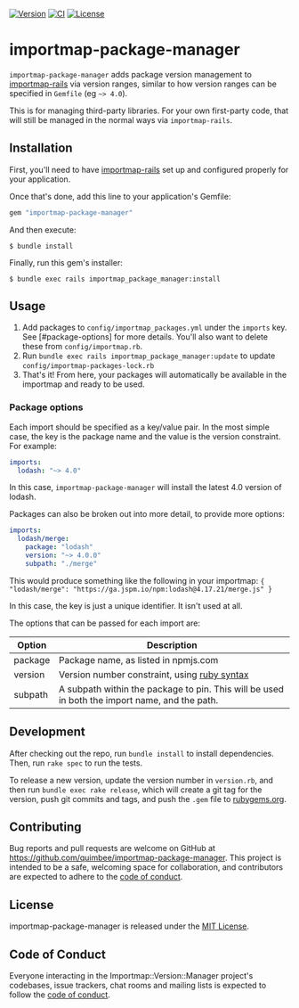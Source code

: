 [![Version][rubygems_badge]][rubygems]
[![CI][ci_badge]][ci]
[![License][license_badge]][license]


# importmap-package-manager

`importmap-package-manager` adds package version management to [importmap-rails](https://github.com/rails/importmap-rails) via version ranges, similar to how version ranges can be specified in `Gemfile` (eg `~> 4.0`).

This is for managing third-party libraries. For your own first-party code, that will still be managed in the normal ways via `importmap-rails`.

## Installation

First, you'll need to have [importmap-rails](https://github.com/rails/importmap-rails) set up and configured properly for your application.

Once that's done, add this line to your application's Gemfile:

```ruby
gem "importmap-package-manager"
```

And then execute:

    $ bundle install

Finally, run this gem's installer:

    $ bundle exec rails importmap_package_manager:install

## Usage

1. Add packages to `config/importmap_packages.yml` under the `imports` key. See [#package-options] for more details. You'll also want to delete these from `config/importmap.rb`.
2. Run `bundle exec rails importmap_package_manager:update` to update `config/importmap-packages-lock.rb`
3. That's it! From here, your packages will automatically be available in the importmap and ready to be used.

### Package options

Each import should be specified as a key/value pair. In the most simple case, the key is the package name and the value is the version constraint. For example:

```yml
imports:
  lodash: "~> 4.0"
```

In this case, `importmap-package-manager` will install the latest 4.0 version of lodash.

Packages can also be broken out into more detail, to provide more options:

```yml
imports:
  lodash/merge:
    package: "lodash"
    version: "~> 4.0.0"
    subpath: "./merge"
```

This would produce something like the following in your importmap: `{ "lodash/merge": "https://ga.jspm.io/npm:lodash@4.17.21/merge.js" }`

In this case, the key is just a unique identifier. It isn't used at all.

The options that can be passed for each import are:

| Option | Description |
| ------ | ----------- |
| package | Package name, as listed in npmjs.com |
| version | Version number constraint, using [ruby syntax](https://guides.rubygems.org/patterns/#pessimistic-version-constraint) |
| subpath | A subpath within the package to pin. This will be used in both the import name, and the path. |

## Development

After checking out the repo, run `bundle install` to install dependencies. Then, run `rake spec` to run the tests.

To release a new version, update the version number in `version.rb`, and then run `bundle exec rake release`, which will create a git tag for the version, push git commits and tags, and push the `.gem` file to [rubygems.org](https://rubygems.org).

## Contributing

Bug reports and pull requests are welcome on GitHub at https://github.com/quimbee/importmap-package-manager. This project is intended to be a safe, welcoming space for collaboration, and contributors are expected to adhere to the [code of conduct](https://github.com/quimbee/importmap-package-manager/blob/master/CODE_OF_CONDUCT.md).


## License

importmap-package-manager is released under the [MIT License](https://opensource.org/licenses/MIT).

## Code of Conduct

Everyone interacting in the Importmap::Version::Manager project's codebases, issue trackers, chat rooms and mailing lists is expected to follow the [code of conduct](https://github.com/quimbee/importmap-package-manager/blob/master/CODE_OF_CONDUCT.md).

[rubygems_badge]: https://badgen.net/rubygems/v/importmap-package-manager
[rubygems]: https://rubygems.org/gems/importmap-package-manager
[ci_badge]: https://badgen.net/circleci/github/Quimbee/importmap-package-manager/main
[ci]: https://app.circleci.com/pipelines/github/Quimbee/importmap-package-manager?branch=main
[license_badge]: https://badgen.net/static/license/MIT/blue
[license]: LICENSE
